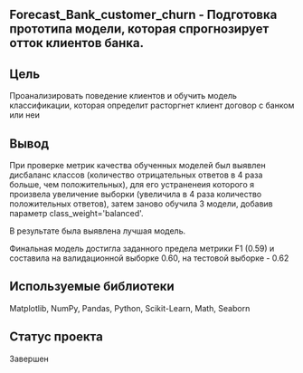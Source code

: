 ## Forecast_Bank_customer_churn - Подготовка прототипа модели, которая спрогнозирует отток клиентов банка.

## Цель
Проанализировать поведение клиентов и обучить модель классификации, которая определит расторгнет клиент договор с банком или неи

## Вывод

При проверке метрик качества обученных моделей был выявлен дисбаланс классов (количество отрицательных ответов в 4 раза больше, чем положительных), для его устраненеия которого я произвела увеличение выборки (увеличила в 4 раза количество положительных ответов), затем заново обучила 3 модели, добавив параметр class_weight='balanced'.

В результате была выявлена лучшая модель.

Финальная модель достигла заданного предела метрики F1 (0.59) и составила на валидационной выборке 0.60, на тестовой выборке - 0.62

## Используемые библиотеки
Matplotlib, 
NumPy, 
Pandas, 
Python, 
Scikit-Learn, 
Math, 
Seaborn

## Статус проекта

Завершен
